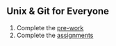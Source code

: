 Unix & Git for Everyone
-----------------------

1. Complete the [pre-work](prework/)
1. Complete the [assignments](assignments/)
